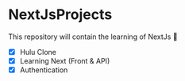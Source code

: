 # NextJsProjects

This repository will contain the learning of NextJs :blue_heart:

- [x] Hulu Clone
- [x] Learning Next (Front & API)
- [x] Authentication
